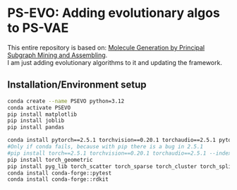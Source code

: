 # PS-EVO: Adding evolutionary algos to PS-VAE
This entire repository is based on: [Molecule Generation by Principal Subgraph Mining and Assembling](https://github.com/THUNLP-MT/PS-VAE).\
I am just adding evolutionary algorithms to it and updating the framework.

## Installation/Environment setup

```bash
conda create --name PSEVO python=3.12
conda activate PSEVO
pip install matplotlib
pip install joblib
pip install pandas

conda install pytorch==2.5.1 torchvision==0.20.1 torchaudio==2.5.1 pytorch-cuda=12.4 -c pytorch -c nvidia
#Only if conda fails, because with pip there is a bug in 2.5.1
#pip install torch==2.5.1 torchvision==0.20.1 torchaudio==2.5.1 --index-url https://download.pytorch.org/whl/cu124
pip install torch_geometric
pip install pyg_lib torch_scatter torch_sparse torch_cluster torch_spline_conv -f https://data.pyg.org/whl/torch-2.5.0+cu124.html
conda install conda-forge::pytest
conda install conda-forge::rdkit
```
